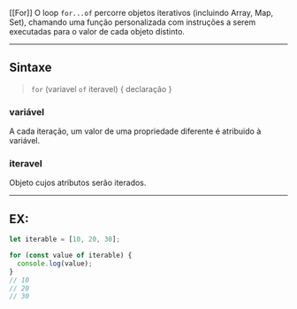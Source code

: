 [[For]]
O loop `for...of` percorre objetos iterativos (incluindo Array, Map, Set), chamando uma função personalizada com instruções a serem executadas para o valor de cada objeto distinto.
_________________

## Sintaxe

>`for` (variavel `of` iteravel) {
 > declaração
>}

### **variável**
A cada iteração, um valor de uma propriedade diferente é atribuido à variável.

### **iteravel**
Objeto cujos atributos serão iterados.
___________
## EX:

```JavaScript
let iterable = [10, 20, 30];

for (const value of iterable) {
  console.log(value);
}
// 10
// 20
// 30
```
